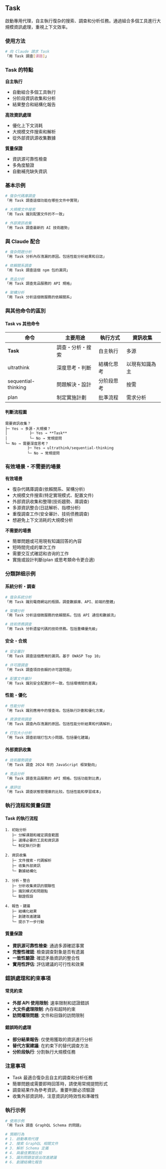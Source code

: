 ## Task

啟動專用代理，自主執行復杂的搜索、調查和分析任務。通過組合多個工具進行大規模資訊處理，重視上下文效率。

### 使用方法

```bash
# 向 Claude 請求 Task
「用 Task 調查[课題]」
```

### Task 的特點

**自主執行**

- 自動組合多個工具執行
- 分阶段資訊收集和分析
- 結果整合和結構化報告

**高效資訊處理**

- 優化上下文消耗
- 大規模文件搜索和解析
- 從外部資訊源收集數據

**質量保證**

- 資訊源可靠性檢查
- 多角度驗證
- 自動補充缺失資訊

### 基本示例

```bash
# 復杂代碼庫調查
「用 Task 調查這個功能在哪些文件中實現」

# 大規模文件搜索
「用 Task 識別配置文件的不一致」

# 外部資訊收集
「用 Task 調查最新的 AI 技術趨勢」
```

### 與 Claude 配合

```bash
# 復杂問題分析
「用 Task 分析內存洩漏的原因。包括性能分析結果和日誌」

# 依賴關系調查
「用 Task 調查這個 npm 包的漏洞」

# 竞品分析
「用 Task 調查竞品服務的 API 規格」

# 架構分析
「用 Task 分析這個微服務的依賴關系」
```

### 與其他命令的區別

#### Task vs 其他命令

| 命令 | 主要用途 | 執行方式 | 資訊收集 |
|---------|---------|----------|----------|
| **Task** | 調查・分析・搜索 | 自主執行 | 多源 |
| ultrathink | 深度思考・判斷 | 結構化思考 | 以現有知識為主 |
| sequential-thinking | 問題解決・設計 | 分阶段思考 | 按需 |
| plan | 制定實施計劃 | 批準流程 | 需求分析 |

#### 判斷流程圖

```
需要資訊收集？
├─ Yes → 多源・大規模？
│          ├─ Yes → **Task**
│          └─ No → 常規提問
└─ No → 需要深度思考？
          ├─ Yes → ultrathink/sequential-thinking
          └─ No → 常規提問
```

### 有效場景・不需要的場景

**有效場景**

- 復杂代碼庫調查(依賴關系、架構分析)
- 大規模文件搜索(特定實現模式、配置文件)
- 外部資訊收集和整理(技術趨勢、庫調查)
- 多源資訊整合(日誌解析、指標分析)
- 重復調查工作(安全審計、技術债務調查)
- 想避免上下文消耗的大規模分析

**不需要的場景**

- 簡單問題或可用現有知識回答的內容
- 短時間完成的單次工作
- 需要交互式確認和咨询的工作
- 實施或設計判斷(plan 或思考類命令更合適)

### 分類詳细示例

#### 系統分析・調查

```bash
# 復杂系統分析
「用 Task 識別電商網站的瓶頸。調查數據庫、API、前端的整體」

# 架構分析
「用 Task 分析這個微服務的依賴關系。包括 API 通信和數據流」

# 技術债務調查
「用 Task 分析遗留代碼的技術债務。包括重構優先級」
```

#### 安全・合規

```bash
# 安全審計
「用 Task 調查這個應用的漏洞。基于 OWASP Top 10」

# 许可證調查
「用 Task 調查項目依賴的许可證問題」

# 配置文件審計
「用 Task 識別安全配置的不一致。包括環境間的差異」
```

#### 性能・優化

```bash
# 性能分析
「用 Task 識別應用中的慢查询。包括執行計劃和優化方案」

# 資源使用調查
「用 Task 調查內存洩漏的原因。包括性能分析結果和代碼解析」

# 打包大小分析
「用 Task 調查前端打包大小問題。包括優化建議」
```

#### 外部資訊收集

```bash
# 技術趨勢調查
「用 Task 調查 2024 年的 JavaScript 框架動向」

# 竞品分析
「用 Task 調查竞品服務的 API 規格。包括功能對比表」

# 庫評估
「用 Task 調查狀態管理庫的比较。包括性能和學習成本」
```

### 執行流程和質量保證

#### Task 的執行流程

```
1. 初始分析
   ├─ 分解课題和確定調查範圍
   ├─ 選擇必要的工具和資訊源
   └─ 制定執行計劃

2. 資訊收集
   ├─ 文件搜索・代碼解析
   ├─ 收集外部資訊
   └─ 數據結構化

3. 分析・整合
   ├─ 分析收集資訊的關聯性
   ├─ 識別模式和問題點
   └─ 驗證假設

4. 報告・建議
   ├─ 結構化結果
   ├─ 創建改進建議
   └─ 提示下一步行動
```

#### 質量保證

- **資訊源可靠性檢查**: 通過多源確認事實
- **完整性確認**: 檢查調查對象是否有遗漏
- **一致性驗證**: 確認矛盾資訊的整合性
- **實用性評估**: 評估建議的可行性和效果

### 錯誤處理和約束事項

#### 常見約束

- **外部 API 使用限制**: 速率限制和認證錯誤
- **大文件處理限制**: 內存和超時約束
- **訪問權限問題**: 文件和目錄的訪問限制

#### 錯誤時的處理

- **部分結果報告**: 仅使用獲取的資訊進行分析
- **替代方案建議**: 在約束下的替代調查方法
- **分阶段執行**: 分割執行大規模任務

### 注意事項

- Task 最適合復杂且自主的調查和分析任務
- 簡單問題或需要即時回答時，請使用常規提問形式
- 調查結果作為參考資訊，重要判斷必须驗證
- 收集外部資訊時，注意資訊的時效性和準確性

### 執行示例

```bash
# 使用示例
「用 Task 調查 GraphQL Schema 的問題」

# 預期行為
# 1. 啟動專用代理
# 2. 搜索 GraphQL 相關文件
# 3. 解析 Schema 定義
# 4. 與最佳實践比较
# 5. 識別問題並提出改進建議
# 6. 創建結構化報告
```
